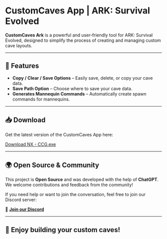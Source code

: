 # CustomCaves App | ARK: Survival Evolved

**CustomCaves Ark** is a powerful and user-friendly tool for ARK: Survival Evolved, designed to simplify the process of creating and managing custom cave layouts.

---

## 🌟 Features

- **Copy / Clear / Save Options** – Easily save, delete, or copy your cave data.
- **Save Path Option** – Choose where to save your cave data.
- **Generates Mannequin Commands** – Automatically create spawn commands for mannequins.

---

## 📥 Download

Get the latest version of the CustomCaves App here:

[Download NX - CCG.exe](https://github.com/n38x/CCG/raw/main/release/NX%20-%20CCG.exe)

---

## 🌍 Open Source & Community

This project is **Open Source** and was developed with the help of **ChatGPT**. We welcome contributions and feedback from the community!

If you need help or want to join the conversation, feel free to join our Discord server:

🔗 [**Join our Discord**](https://discord.gg/RtEYex2vmu)

---

## 🚀 Enjoy building your custom caves!
